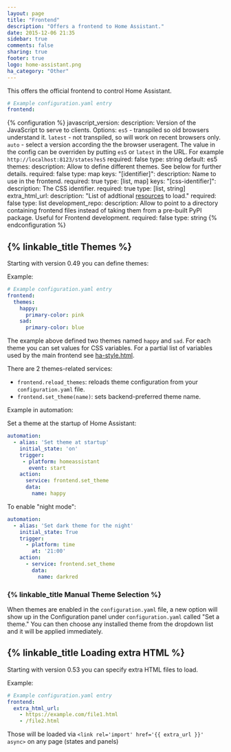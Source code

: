 ```yaml
---
layout: page
title: "Frontend"
description: "Offers a frontend to Home Assistant."
date: 2015-12-06 21:35
sidebar: true
comments: false
sharing: true
footer: true
logo: home-assistant.png
ha_category: "Other"
---
```


This offers the official frontend to control Home Assistant.

```yaml
# Example configuration.yaml entry
frontend:
```

{% configuration %}
  javascript_version:
    description: Version of the JavaScript to serve to clients. Options: `es5` - transpiled so old browsers understand it.  `latest` - not transpiled, so will work on recent browsers only. `auto` - select a version according the the browser useragent. The value in the config can be overriden by putting `es5` or `latest` in the URL. For example `http://localhost:8123/states?es5` 
    required: false
    type: string
    default: es5
  themes:
    description: Allow to define different themes. See below for further details.
    required: false
    type: map
    keys:
      "[identifier]":
        description: Name to use in the frontend.
        required: true
        type: [list, map]
        keys:
          "[css-identifier]":
            description: The CSS identifier.
            required: true
            type: [list, string]
  extra_html_url:
    description: "List of addtional [resources](/developers/frontend_creating_custom_ui/) to load."
    required: false
    type: list
  development_repo:
    description: Allow to point to a directory containing frontend files instead of taking them from a pre-built PyPI package. Useful for Frontend development.
    required: false
    type: string
{% endconfiguration %}


## {% linkable_title Themes %}

Starting with version 0.49 you can define themes:

Example:

```yaml
# Example configuration.yaml entry
frontend:
  themes:
    happy:
      primary-color: pink
    sad:
      primary-color: blue
```

The example above defined two themes named `happy` and `sad`. For each theme you can set values for CSS variables. For a partial list of variables used by the main frontend see [ha-style.html](https://github.com/home-assistant/home-assistant-polymer/blob/master/src/resources/ha-style.html).

There are 2 themes-related services:

 - `frontend.reload_themes`: reloads theme configuration from your `configuration.yaml` file.
 - `frontend.set_theme(name)`: sets backend-preferred theme name. 

Example in automation:

Set a theme at the startup of Home Assistant:

```yaml
automation:
  - alias: 'Set theme at startup'
    initial_state: 'on'
    trigger:
     - platform: homeassistant
       event: start
    action:
      service: frontend.set_theme
      data:
        name: happy
```

To enable "night mode": 

```yaml
automation:
  - alias: 'Set dark theme for the night'
    initial_state: True
    trigger:
      - platform: time
        at: '21:00'
    action:
      - service: frontend.set_theme
        data:
          name: darkred
```

### {% linkable_title Manual Theme Selection %}

When themes are enabled in the `configuration.yaml` file, a new option will show up in the Configuration panel under `configuration.yaml` called "Set a theme." You can then choose any installed theme from the dropdown list and it will be applied immediately.


## {% linkable_title Loading extra HTML %}

Starting with version 0.53 you can specify extra HTML files to load.

Example:

```yaml
# Example configuration.yaml entry
frontend:
  extra_html_url:
    - https://example.com/file1.html
    - /file2.html
```

Those will be loaded via `<link rel='import' href='{{ extra_url }}' async>` on any page (states and panels)

